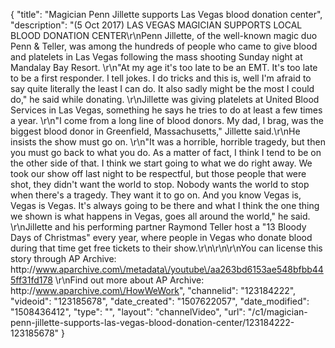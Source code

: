 {
    "title": "Magician Penn Jillette supports Las Vegas blood donation center",
    "description": "(5 Oct 2017) LAS VEGAS MAGICIAN SUPPORTS LOCAL BLOOD DONATION CENTER\r\nPenn Jillette, of the well-known magic duo Penn &amp; Teller, was among the hundreds of people who came to give blood and platelets in Las Vegas following the mass shooting Sunday night at Mandalay Bay Resort. \r\n\"At my age it's too late to be an EMT. It's too late to be a first responder. I tell jokes. I do tricks and this is, well I'm afraid to say quite literally the least I can do. It also sadly might be the most I could do,\" he said while donating. \r\nJillette was giving platelets at United Blood Services in Las Vegas, something he says he tries to do at least a few times a year. \r\n\"I come from a long line of blood donors. My dad, I brag, was the biggest blood donor in Greenfield, Massachusetts,\" Jillette said.\r\nHe insists the show must go on. \r\n\"It was a horrible, horrible tragedy, but then you must go back to what you do. As a matter of fact, I think I tend to be on the other side of that. I think we start going to what we do right away. We took our show off last night to be respectful, but those people that were shot, they didn't want the world to stop. Nobody wants the world to stop when there's a tragedy. They want it to go on. And you know Vegas is, Vegas is Vegas. It's always going to be there and what I think the one thing we shown is what happens in Vegas, goes all around the world,\" he said. \r\nJillette and his performing partner Raymond Teller host a \"13 Bloody Days of Christmas\" every year, where people in Vegas who donate blood during that time get free tickets to their show.\r\n\r\n\r\nYou can license this story through AP Archive: http:\/\/www.aparchive.com\/metadata\/youtube\/aa263bd6153ae548bfbb445ff31fd178 \r\nFind out more about AP Archive: http:\/\/www.aparchive.com\/HowWeWork",
    "channelid": "123184222",
    "videoid": "123185678",
    "date_created": "1507622057",
    "date_modified": "1508436412",
    "type": "",
    "layout": "channelVideo",
    "url": "\/c1\/magician-penn-jillette-supports-las-vegas-blood-donation-center\/123184222-123185678"
}